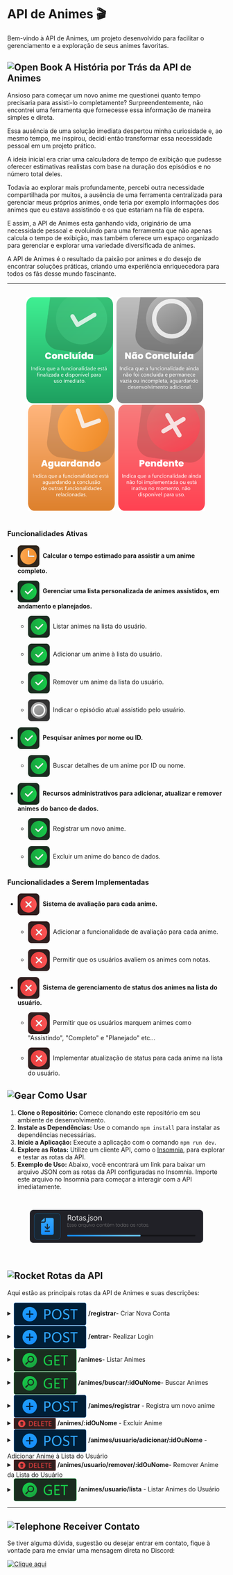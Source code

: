 # API de Animes 🎬

Bem-vindo à API de Animes, um projeto desenvolvido para facilitar o gerenciamento e a exploração de seus animes favoritas.

## <img src="https://raw.githubusercontent.com/Tarikul-Islam-Anik/Animated-Fluent-Emojis/master/Emojis/Objects/Open%20Book.png" alt="Open Book" width="25" height="25" align="baseline"/> A História por Trás da API de Animes

Ansioso para começar um novo anime me questionei quanto tempo precisaria para assisti-lo completamente? Surpreendentemente, não encontrei uma ferramenta que fornecesse essa informação de maneira simples e direta.

Essa ausência de uma solução imediata despertou minha curiosidade e, ao mesmo tempo, me inspirou, decidi então transformar essa necessidade pessoal em um projeto prático. 

A ideia inicial era criar uma calculadora de tempo de exibição que pudesse oferecer estimativas realistas com base na duração dos episódios e no número total deles.

Todavia ao explorar mais profundamente, percebi outra necessidade compartilhada por muitos, a ausência de uma ferramenta centralizada para gerenciar meus próprios animes, onde teria por exemplo informações dos animes que eu estava assistindo e os que estariam na fila de espera.

E assim, a API de Animes esta ganhando vida, originário de uma necessidade pessoal e evoluindo para uma ferramenta que não apenas calcula o tempo de exibição, mas também oferece um espaço organizado para gerenciar e explorar uma variedade diversificada de animes.

A API de Animes é o resultado da paixão por animes e do desejo de encontrar soluções práticas, criando uma experiência enriquecedora para todos os fãs desse mundo fascinante.

---
</br>
<div align="center">
<img src="https://github.com/Cleber-Sanches/Cleber-Sanches/blob/main/icone-para-documentacao/concluido-card.svg" style="width: 200px">&nbsp;&nbsp;<img src="https://github.com/Cleber-Sanches/Cleber-Sanches/blob/main/icone-para-documentacao/nao-concluido-card.svg" style="width: 200px">&nbsp;&nbsp;<img src="https://github.com/Cleber-Sanches/Cleber-Sanches/blob/main/icone-para-documentacao/aguardando-card.svg" style="width: 200px">&nbsp;&nbsp;<img src="https://github.com/Cleber-Sanches/Cleber-Sanches/blob/main/icone-para-documentacao/pendente-card.svg" style="width: 200px">
</div>
</br>



### Funcionalidades Ativas

- <img src="https://github.com/Cleber-Sanches/Cleber-Sanches/blob/main/icone-para-documentacao/aguardando.svg" align="center" />&nbsp;&nbsp;<b>Calcular o tempo estimado para assistir a um anime completo.</b>

- <img src="https://github.com/Cleber-Sanches/Cleber-Sanches/blob/main/icone-para-documentacao/concluida.svg" align="center" />&nbsp;&nbsp;<b>Gerenciar uma lista personalizada de animes assistidos, em andamento e planejados.</b>
   - <img src="https://github.com/Cleber-Sanches/Cleber-Sanches/blob/main/icone-para-documentacao/concluida.svg" align="center" />&nbsp;&nbsp;Listar animes na lista do usuário.
     
  - <img src="https://github.com/Cleber-Sanches/Cleber-Sanches/blob/main/icone-para-documentacao/concluida.svg" align="center" />&nbsp;&nbsp;Adicionar um anime à lista do usuário.
    
   - <img src="https://github.com/Cleber-Sanches/Cleber-Sanches/blob/main/icone-para-documentacao/concluida.svg" align="center" />&nbsp;&nbsp;Remover um anime da lista do usuário.
     
  - <img src="https://github.com/Cleber-Sanches/Cleber-Sanches/blob/main/icone-para-documentacao/nao-iniciada.svg" align="center" />&nbsp;&nbsp;Indicar o episódio atual assistido pelo usuário.

 - <img src="https://github.com/Cleber-Sanches/Cleber-Sanches/blob/main/icone-para-documentacao/concluida.svg" align="center" />&nbsp;&nbsp;<b>Pesquisar animes por nome ou ID.</b>
  
    - <img src="https://github.com/Cleber-Sanches/Cleber-Sanches/blob/main/icone-para-documentacao/concluida.svg" align="center" />&nbsp;&nbsp;Buscar detalhes de um anime por ID ou nome.

- <img src="https://github.com/Cleber-Sanches/Cleber-Sanches/blob/main/icone-para-documentacao/concluida.svg" align="center" />&nbsp;&nbsp;<b>Recursos administrativos para adicionar, atualizar e remover animes do banco de dados.</b>

  - <img src="https://github.com/Cleber-Sanches/Cleber-Sanches/blob/main/icone-para-documentacao/concluida.svg" align="center" />&nbsp;&nbsp;Registrar um novo anime.

  - <img src="https://github.com/Cleber-Sanches/Cleber-Sanches/blob/main/icone-para-documentacao/concluida.svg" align="center" />&nbsp;&nbsp;Excluir um anime do banco de dados.

### Funcionalidades a Serem Implementadas

- <img src="https://github.com/Cleber-Sanches/Cleber-Sanches/blob/main/icone-para-documentacao/não-disponível.svg" align="center" />&nbsp;&nbsp;<b>Sistema de avaliação para cada anime.</b>

  - <img src="https://github.com/Cleber-Sanches/Cleber-Sanches/blob/main/icone-para-documentacao/não-disponível.svg" align="center" />&nbsp;&nbsp;Adicionar a funcionalidade de avaliação para cada anime.
    
  - <img src="https://github.com/Cleber-Sanches/Cleber-Sanches/blob/main/icone-para-documentacao/não-disponível.svg" align="center" />&nbsp;&nbsp;Permitir que os usuários avaliem os animes com notas.

- <img src="https://github.com/Cleber-Sanches/Cleber-Sanches/blob/main/icone-para-documentacao/não-disponível.svg" align="center" />&nbsp;&nbsp;<b>Sistema de gerenciamento de status dos animes na lista do usuário.</b>
  
  - <img src="https://github.com/Cleber-Sanches/Cleber-Sanches/blob/main/icone-para-documentacao/não-disponível.svg" align="center" />&nbsp;&nbsp;Permitir que os usuários marquem animes como "Assistindo", "Completo" e "Planejado" etc...
    
  - <img src="https://github.com/Cleber-Sanches/Cleber-Sanches/blob/main/icone-para-documentacao/não-disponível.svg" align="center" />&nbsp;&nbsp;Implementar atualização de status para cada anime na lista do usuário.


## <img src="https://raw.githubusercontent.com/Tarikul-Islam-Anik/Animated-Fluent-Emojis/master/Emojis/Objects/Gear.png" alt="Gear" width="27" align="center" /> Como Usar

1.  **Clone o Repositório:** Comece clonando este repositório em seu ambiente de desenvolvimento.
2.  **Instale as Dependências:** Use o comando `npm install` para instalar as dependências necessárias.
3.  **Inicie a Aplicação:** Execute a aplicação com o comando `npm run dev`.
4.  **Explore as Rotas:** Utilize um cliente API, como o [Insomnia](https://insomnia.rest/), para explorar e testar as rotas da API.
5.  **Exemplo de Uso:** Abaixo, você encontrará um link para baixar um arquivo JSON com as rotas da API configuradas no Insomnia. Importe este arquivo no Insomnia para começar a interagir com a API imediatamente.
</br>

   <p align="center">
    <a href="https://github.com/Cleber-Sanches/Api-Animes/blob/main/rotas-insomnia.json">
        <img src="https://github.com/Cleber-Sanches/Cleber-Sanches/blob/main/icone-para-documentacao/arquivo-rotas.svg" style="width:400px">
    </a>
</p>
</br>

## <img src="https://raw.githubusercontent.com/Tarikul-Islam-Anik/Animated-Fluent-Emojis/master/Emojis/Travel%20and%20places/Rocket.png" alt="Rocket" width="25" height="25" /> Rotas da API

Aqui estão as principais rotas da API de Animes e suas descrições:

<details><summary><img src="https://github.com/Cleber-Sanches/Cleber-Sanches/blob/main/icone-para-documentacao/post.svg" style="width: 83,33px;" align=center> 
  <b>/registrar</b>- Criar Nova Conta</summary>

Cria uma nova conta de usuário.

**Corpo da requisição:**

```json
{
  "nome": "Nome do Usuário",
  "email": "usuario@example.com",
  "senha": "senha123"
}
```

**Exemplo de resposta (201 Created):**

```json
{
  "mensagem": "Conta criada com sucesso!"
}
```

</details><details><summary><img src="https://github.com/Cleber-Sanches/Cleber-Sanches/blob/main/icone-para-documentacao/post.svg" style="width: 83,33px;" align=center> 
  <b>/entrar</b>- Realizar Login</summary>

Realiza o login do usuário.

**Corpo da requisição:**

```json
{
  "email": "usuario@example.com",
  "senha": "senha123"
}
```

Exemplo de resposta (200 OK):

```json
{
  "token": "eyJhbGciOiJIUzI1NiIsInR5cCI6IkpXVCJ9.eyJpZCI6IjdmNTVkNzU1LWRjMjUtNGUzYy1iOGY2LWI4MDdiZDAwNDUwZiIsIm5vbWUiOiJjbGViZXIiLCJlbWFpbCI6ImFkQGdtYWlsLmNvbSIsImlhdCI6MTY5MzM0MzU2NiwiZXhwIjoxNjkzMzcyMzY2fQ.E8SSyUg0VW-cDy2-MxcR_4RlUux5lWZdYcTCbSyPPhs",
  "usuario": {
    "id": "7f55d755-dc25-4e3c-b8f6-b807bd00450f",
    "nome": "nome de usuário",
    "email": "usuario@example.com"
  }
}
```

</details><details><summary><img src="https://github.com/Cleber-Sanches/Cleber-Sanches/blob/main/icone-para-documentacao/get.svg" style="width: 72,12px;" align=center> 
  <b> /animes</b>- Listar Animes</summary> 
   Retorna a lista de todos os animes cadastrados.

**Exemplo de resposta (200 OK):**

```json
[
  {
    "animeID": 1,
    "data": {
      "nome": "One Piece",
      "episodios": 1073,
      "status": "Em andamento",
      "dia_horario_transmissao": "Sábados, 23:00",
      "duracaoPorEp": 24,
      "generos": ["Ação", "Aventura", "Fantasia"]
    }
  },
  {
    "animeID": 2,
    "data": {
      "nome": "Boruto: Naruto Next Generations",
      "episodios": 293,
      "status": "Em andamento",
      "dia_horario_transmissao": "Não definido",
      "duracaoPorEp": 24,
      "generos": ["Ação", "Aventura", "Fantasia", "Shounen"]
    }
  }
]
```

</details><details><summary>
   <img src="https://github.com/Cleber-Sanches/Cleber-Sanches/blob/main/icone-para-documentacao/get.svg" style="width: 72,12px;" align=center> 
    <b>/animes/buscar/:idOuNome</b>- Buscar Animes</summary>

Busca um anime pelo ID ou nome.

Exemplo de requisição:

`GET /animes/buscar/1`

Exemplo de resposta (200 OK):

```json
{
  "animeID": 1,
  "data": {
    "nome": "One Piece",
    "episodios": 1073,
    "status": "Em andamento",
    "dia_horario_transmissao": "Sábados, 23:00",
    "duracaoPorEp": 24,
    "generos": ["Ação", "Aventura", "Fantasia"]
  }
}
```

</details>

<details><summary>
   <img src="https://github.com/Cleber-Sanches/Cleber-Sanches/blob/main/icone-para-documentacao/post.svg" style="width: 83,33px;" align=center> 
  <b> /animes/registrar</b> - Registra um novo anime</summary>

Registra um novo anime no banco de dados.

**Corpo da requisição:**

```json
{
  "nome": "Boruto: Naruto Next Generations",
  "episodios": 293,
  "status": "Em andamento",
  "dia_horario_transmissao": "Não definido",
  "duracaoPorEp": 24,
  "generos": ["Ação", "Aventura", "Fantasia", "Shounen"]
}
```

O corpo da requisição deve ser um objeto JSON contendo os seguintes campos:

- **nome**: O nome do anime a ser registrado. `(obrigatório)`
- **episodios**: O número total de episódios do anime. `(obrigatório)`
- **status**: O status atual do anime (ex: "Em andamento", "Concluído", etc.). `(obrigatório)`
- **dia_horario_transmissao**: O dia e horário de transmissão do anime, se aplicável. `(opcional)`
- **duracaoPorEp**: A duração média de cada episódio em minutos. `(obrigatório)`
- **generos**: Uma lista de gêneros aos quais o anime pertence. `(obrigatório)`

</details>
<details>
<summary><img src="https://github.com/Cleber-Sanches/Cleber-Sanches/blob/main/icone-para-documentacao/delete.svg" style="width: 97px;" align=center>
    <b>/animes/:idOuNome</b> - Excluir Anime</summary>

Exclui um anime do banco de dados com base no ID ou nome fornecido.

**Parâmetros da URL:**

- **idOuNome**: ID numérico ou nome do anime a ser excluído.

Exemplo de requisição:
`DELETE /animes/1`

ou

`DELETE /animes/NomeDoAnime`

Exemplo de resposta (200 OK):

```json
{
  "mensagem": "Anime excluído com sucesso!"
}
```

</details>

<details>
<summary><img src="https://github.com/Cleber-Sanches/Cleber-Sanches/blob/main/icone-para-documentacao/post.svg" style="width: 83,33px;" align=center> 
  <b>/animes/usuario/adicionar/:idOuNome</b> - Adicionar Anime à Lista do Usuário</summary>

Adiciona um anime à lista pessoal do usuário com base no ID ou nome fornecido.

**Parâmetros da URL:**

- **idOuNome**: ID numérico ou nome do anime a ser adicionado à lista do usuário.

Exemplo de requisição:

`POST /animes/usuario/adicionar/1`

ou

`POST /animes/usuario/adicionar/NomeDoAnime`

**Observações:**

- Se a busca pelo nome do anime retornar mais de um resultado, o sistema não permitirá a adição. Nesse caso, é recomendado verificar o ID único do anime e usá-lo para a adição.
- Ao adicionar um anime, a mensagem de resposta incluirá uma lista com os animes correspondentes à busca pelo nome, caso tenha sido feita.

Exemplo de resposta (201 Created):

```json
{
  "mensagem": "Anime adicionado à sua lista com sucesso!"
}
```

</details>

<details>
 <summary>
    <img src="https://github.com/Cleber-Sanches/Cleber-Sanches/blob/main/icone-para-documentacao/delete.svg" style="width: 97px;" align=center>
    <b>/animes/usuario/remover/:idOuNome</b>- Remover Anime da Lista do Usuário
  </summary>
Esta rota permite remover um anime da lista pessoal do usuário. Você pode usar o ID numérico ou o nome do anime para remover da lista.

**Parâmetros:**

- **idOuNome**: ID numérico ou nome do anime a ser removido.

**Autenticação:**

- Certifique-se de estar autenticado para usar esta rota. Inclua o token de autenticação no cabeçalho da requisição no formato Bearer.

**Observações:**

- Se a busca pelo nome do anime retornar vários resultados, recomendamos usar o ID único do anime para remover.
- A mensagem de resposta incluirá uma lista de animes correspondentes ao nome buscado, se aplicável.

Exemplo de requisição:

`DELETE /animes/usuario/remover/1`

ou

`DELETE /animes/usuario/remover/NomeDoAnime`

Exemplo de resposta (200 OK):

```json
{
  "mensagem": "Anime removido da sua lista com sucesso!"
}
```

</details>

<details>
<summary><img src="https://github.com/Cleber-Sanches/Cleber-Sanches/blob/main/icone-para-documentacao/get.svg" style="width: 72,12px;" align=center> 
  <b>/animes/usuario/lista</b> - Listar Animes do Usuário</summary>

Esta rota permite listar os animes presentes na lista pessoal do usuário.

**Autenticação:**

- Certifique-se de estar autenticado para usar esta rota. Inclua o token de autenticação no cabeçalho da requisição no formato Bearer.

Exemplo de requisição:

`GET /animes/usuario/lista`

Exemplo de resposta (200 OK):

```json
[
  {
    "id": 1,
    "nome": "Boruto: Naruto Next Generations",
    "episodios": 293,
    "status": "Em andamento",
    "dia_horario_transmissao": "Não definido",
    "duracaoPorEp": 24,
    "generos": ["Ação", "Aventura", "Fantasia", "Shounen"]
  },
  {
    "id": 2,
    "nome": "Attack on Titan",
    "episodios": 75,
    "status": "Concluído",
    "dia_horario_transmissao": "Domingos, 10:00",
    "duracaoPorEp": 23,
    "generos": ["Ação", "Drama", "Fantasia", "Mistério", "Shounen"]
  }
  // ... outros animes do usuário
]
```

</details>

---

## <img src="https://raw.githubusercontent.com/Tarikul-Islam-Anik/Animated-Fluent-Emojis/master/Emojis/Objects/Telephone%20Receiver.png" alt="Telephone Receiver" width="25" height="25" /> Contato

Se tiver alguma dúvida, sugestão ou desejar entrar em contato, fique à vontade para me enviar uma mensagem direta no Discord:

[![Clique aqui](https://img.shields.io/badge/Clique%20aqui-%235865F2.svg?style=for-the-badge&logo=discord&logoColor=white)](https://discord.gg/HxtrEKNsfy)

